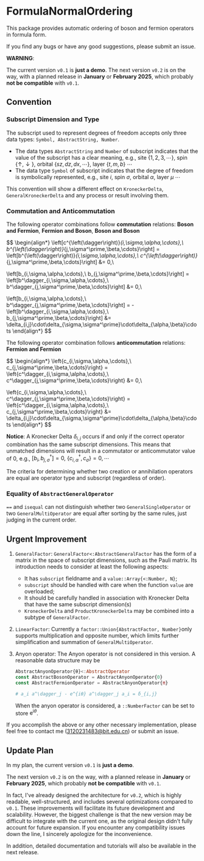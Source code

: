 # FormulaNormalOrdering

This package provides automatic ordering of boson and fermion operators in formula form.

If you find any bugs or have any good suggestions, please submit an issue.

**WARNING**: 

The current version `v0.1` is **just a demo**. The next version `v0.2` is on the way, with a planned release in **January** or **February 2025**, which probably **not be compatible** with `v0.1`.

## Convention

### Subscript Dimension and Type

The subscript used to represent degrees of freedom accepts only three data types: `Symbol, AbstractString, Number`.

* The data types `AbstractString` and `Number` of subscript indicates that the value of the subscript has a clear meaning, e.g., site $\{1,2,3,\cdots\}$, spin $\{\uparrow,\downarrow\}$, orbital $\{sz,dz,dx,\cdots\}$, layer $\{t,m,b\}$ $\cdots$
* The data type `Symbol` of subscript indicates that the degree of freedom is symbolically represented, e.g., site $i$, spin $\sigma$, orbital $\alpha$, layer $\mu$ $\cdots$

This convention will show a different effect on `KroneckerDelta`, `GeneralKroneckerDelta` and any process or result involving them.

### Commutation and Anticommutation

The following operator combinations follow **commutation** relations: **Boson and Fermion**, **Fermion and Boson**, **Boson and Boson**

$$
\begin{align*}
\left[c^{\left(\dagger\right)}_{i,\sigma,\alpha,\cdots},\ b^{\left(\dagger\right)}_{j,\sigma^\prime,\beta,\cdots}\right] = \left[b^{\left(\dagger\right)}_{i,\sigma,\alpha,\cdots},\ c^{\left(\dagger\right)}_{j,\sigma^\prime,\beta,\cdots}\right] &= 0,\\

\left[b_{i,\sigma,\alpha,\cdots},\ b_{j,\sigma^\prime,\beta,\cdots}\right] = 
\left[b^\dagger_{i,\sigma,\alpha,\cdots},\ b^\dagger_{j,\sigma^\prime,\beta,\cdots}\right] &= 0,\\

\left[b_{i,\sigma,\alpha,\cdots},\ b^\dagger_{j,\sigma^\prime,\beta,\cdots}\right] = -\left[b^\dagger_{i,\sigma,\alpha,\cdots},\ b_{j,\sigma^\prime,\beta,\cdots}\right] &= \delta_{i,j}\cdot\delta_{\sigma,\sigma^\prime}\cdot\delta_{\alpha,\beta}\cdots
\end{align*}
$$

The following operator combination follows **anticommutation** relations: **Fermion and Fermion**

$$
\begin{align*}
\left\{c_{i,\sigma,\alpha,\cdots},\ c_{j,\sigma^\prime,\beta,\cdots}\right\} = \left\{c^\dagger_{i,\sigma,\alpha,\cdots},\ c^\dagger_{j,\sigma^\prime,\beta,\cdots}\right\} &= 0,\\

\left\{c_{i,\sigma,\alpha,\cdots},\ c^\dagger_{j,\sigma^\prime,\beta,\cdots}\right\} = \left\{c^\dagger_{i,\sigma,\alpha,\cdots},\ c_{j,\sigma^\prime,\beta,\cdots}\right\} &= \delta_{i,j}\cdot\delta_{\sigma,\sigma^\prime}\cdot\delta_{\alpha,\beta}\cdots
\end{align*}
$$

**Notice**: A Kronecker Delta $\delta_{i,j}$ occurs if and only if the correct operator combination has the same subscript dimensions. This means that unmatched dimensions will result in a commutator or anticommutator value of $0$, e.g., $\left[b_{i},b^\dagger_{j,\sigma}\right]=0,\ \left\{c^\dagger_{i,\alpha},c_{\sigma}\right\}=0,\cdots$

The criteria for determining whether two creation or annihilation operators are equal are operator type and subscript (regardless of order).

### Equality of `AbstractGeneralOperator`

`==` and `isequal` can not distinguish whether two `GeneralSingleOperator` or two `GeneralMultiOperator` are equal after sorting by the same rules, just judging in the current order.

## Urgent Improvement

1. `GeneralFactor`: `GeneralFactor<:AbstractGeneralFactor` has the form of a matrix in the space of subscript dimensions, such as the Pauli matrix. Its introduction needs to consider at least the following aspects:

   - It has `subscript` fieldname and a `value::Array{<:Number, N}`;
   - `subscript` should be handled with care when the function `value` are overloaded;
   - It should be carefully handled in association with Kronecker Delta that have the same subscript dimension(s)
   - `KroneckerDelta` and `ProductKroneckerDelta` may be combined into a subtype of `GeneralFactor`.
2. `LinearFactor`: Currently a `factor::Union{AbstractFactor, Number}`only supports multiplication and opposite number, which limits further simplification and summation of `GeneralMultiOperator`.
3. Anyon operator: The Anyon operator is not considered in this version. A reasonable data structure may be

   ```julia
   AbstractAnyonOperator{θ}<:AbstractOperator
   const AbstractBosonOperator = AbstractAnyonOperator{0}
   const AbstractFermionOperator = AbstractAnyonOperator{π}

   # a_i a^\dagger_j - e^{iθ} a^\dagger_j a_i = δ_{i,j}
   ```

   When the anyon operator is considered, a `::NumberFactor` can be set to store $\mathrm{e}^{\mathrm{i}\theta}$.

If you accomplish the above or any other necessary implementation, please feel free to contact me (3120231483@bit.edu.cn) or submit an issue.

## Update Plan

In my plan, the current version `v0.1` is **just a demo**.

The next version `v0.2` is on the way, with a planned release in **January** or **February 2025**, which probably **not be compatible** with `v0.1`. 

In fact, I've already designed the architecture for `v0.2`, which is highly readable, well-structured, and includes several optimizations compared to `v0.1`. These improvements will facilitate its future development and scalability. However, the biggest challenge is that the new version may be difficult to integrate with the current one, as the original design didn't fully account for future expansion. If you encounter any compatibility issues down the line, I sincerely apologize for the inconvenience.

In addition, detailed documentation and tutorials will also be available in the next release.
